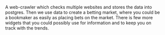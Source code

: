 A web-crawler which checks multiple websites and stores the data into postgres.
Then we use data to create a betting market, where you could be a bookmaker as easily as
placing bets on the market. There is few more widgets that you could possibly use for information
and to keep you on track with the trends.